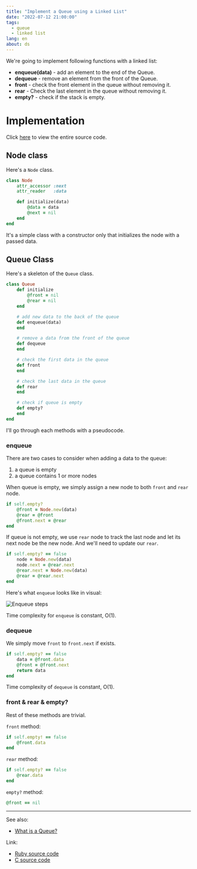 ```yaml
---
title: "Implement a Queue using a Linked List"
date: "2022-07-12 21:00:00"
tags:
  - queue
  - linked list
lang: en
about: ds
---
```


We're going to implement following functions with a linked list:
- **enqueue(data)** - add an element to the end of the Queue.
- **dequeue** - remove an element from the front of the Queue.
- **front** - check the front element in the queue without removing it.
- **rear** - Check the last element in the queue without removing it.
- **empty?** - check if the stack is empty.

# Implementation
Click [here](https://github.com/bleuinu/DataStructures-and-Algorithms/blob/main/04-queue/queue-linkedlist/ruby/main.rb) to view the entire source code.

## Node class

Here's a `Node` class.
```rb
class Node
    attr_accessor :next
    attr_reader   :data

    def initialize(data)
        @data = data
        @next = nil
    end
end
```

It's a simple class with a constructor only that initializes the node with a passed data.

## Queue Class
Here's a skeleton of the `Queue` class.
```rb
class Queue 
    def initialize 
        @front = nil
        @rear = nil
    end 

    # add new data to the back of the queue
    def enqueue(data)
    end 

    # remove a data from the front of the queue
    def dequeue
    end 

    # check the first data in the queue
    def front
    end 

    # check the last data in the queue
    def rear
    end

    # check if queue is empty
    def empty?
    end
end
```

I'll go through each methods with a pseudocode.

### enqueue
There are two cases to consider when adding a data to the queue: 
1. a queue is empty
2. a queue contains 1 or more nodes

When queue is empty, we simply assign a new node to both `front` and `rear` node.
```rb
if self.empty?
    @front = Node.new(data)
    @rear = @front
    @front.next = @rear
end
```

If queue is not empty, we use `rear` node to track the last node and let its next node be the new node. And we'll need to update our `rear`.
```rb
if self.empty? == false
    node = Node.new(data)
    node.next = @rear.next
    @rear.next = Node.new(data)
    @rear = @rear.next
end
```

Here's what `enqueue` looks like in visual:

![Enqueue steps](/images/posts/implement-queue-linkedlist/enqueue.png)

Time complexity for `enqueue` is constant, O(1).

### dequeue

We simply move `front` to `front.next` if exists.

```rb
if self.empty? == false
    data = @front.data
    @front = @front.next
    return data
end
```

Time complexity of `dequeue` is constant, O(1).

### front & rear & empty?
Rest of these methods are trivial.

`front` method:
```rb
if self.empty! == false
    @front.data
end
```

`rear` method:
```rb
if self.empty? == false
    @rear.data
end
```

`empty?` method:
```rb
@front == nil
```

---

See also:
- [What is a Queue?](./what-is-a-queue)

Link:
- [Ruby source code](https://github.com/bleuinu/DataStructures-and-Algorithms/blob/main/04-queue/queue-linkedlist/ruby/main.rb)
- [C source code](https://github.com/bleuinu/DataStructures-and-Algorithms/blob/main/04-queue/queue-linkedlist/c/main.c)
